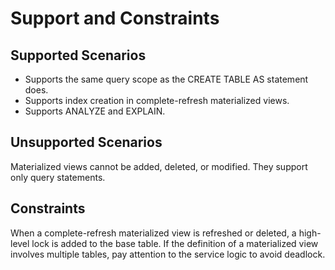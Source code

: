 # Support and Constraints<a name="EN-US_TOPIC_0295970434"></a>

## Supported Scenarios<a name="section794144810159"></a>

-   Supports the same query scope as the CREATE TABLE AS statement does.
-   Supports index creation in complete-refresh materialized views.
-   Supports ANALYZE and EXPLAIN.

## Unsupported Scenarios<a name="section14823202371412"></a>

Materialized views cannot be added, deleted, or modified. They support only query statements.

## Constraints<a name="section16598132020150"></a>

When a complete-refresh materialized view is refreshed or deleted, a high-level lock is added to the base table. If the definition of a materialized view involves multiple tables, pay attention to the service logic to avoid deadlock.

